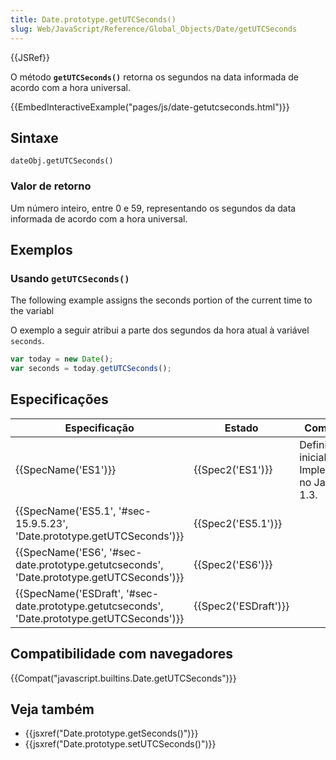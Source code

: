 ```yaml
---
title: Date.prototype.getUTCSeconds()
slug: Web/JavaScript/Reference/Global_Objects/Date/getUTCSeconds
---
```


{{JSRef}}

O método **`getUTCSeconds()`** retorna os segundos na data informada de acordo com a hora universal.

{{EmbedInteractiveExample("pages/js/date-getutcseconds.html")}}

## Sintaxe

```
dateObj.getUTCSeconds()
```

### Valor de retorno

Um número inteiro, entre 0 e 59, representando os segundos da data informada de acordo com a hora universal.

## Exemplos

### Usando `getUTCSeconds()`

The following example assigns the seconds portion of the current time to the variabl

O exemplo a seguir atribui a parte dos segundos da hora atual à variável `seconds`.

```js
var today = new Date();
var seconds = today.getUTCSeconds();
```

## Especificações

| Especificação                                                                                                                | Estado                       | Comentário                                         |
| ---------------------------------------------------------------------------------------------------------------------------- | ---------------------------- | -------------------------------------------------- |
| {{SpecName('ES1')}}                                                                                                     | {{Spec2('ES1')}}         | Definição inicial. Implementado no JavaScript 1.3. |
| {{SpecName('ES5.1', '#sec-15.9.5.23', 'Date.prototype.getUTCSeconds')}}                             | {{Spec2('ES5.1')}}     |                                                    |
| {{SpecName('ES6', '#sec-date.prototype.getutcseconds', 'Date.prototype.getUTCSeconds')}}         | {{Spec2('ES6')}}         |                                                    |
| {{SpecName('ESDraft', '#sec-date.prototype.getutcseconds', 'Date.prototype.getUTCSeconds')}} | {{Spec2('ESDraft')}} |                                                    |

## Compatibilidade com navegadores

{{Compat("javascript.builtins.Date.getUTCSeconds")}}

## Veja também

- {{jsxref("Date.prototype.getSeconds()")}}
- {{jsxref("Date.prototype.setUTCSeconds()")}}
